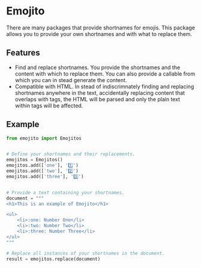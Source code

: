 # Emojito

There are many packages that provide shortnames for emojis. This package allows you to provide your own shortnames and with what to replace them.

## Features

- Find and replace shortnames. You provide the shortnames and the content with which to replace them. You can also provide a callable from which you can in stead generate the content.
- Compatible with HTML. In stead of indiscrimnately finding and replacing shortnames anywhere in the text, accidentally replacing content that overlaps with tags, the HTML will be parsed and only the plain text within tags will be affected.

## Example

```py
from emojito import Emojitos


# Define your shortnames and their replacements.
emojitos = Emojitos()
emojitos.add(['one'], '1️⃣')
emojitos.add(['two'], '2️⃣')
emojitos.add(['three'], '3️⃣')


# Provide a text containing your shortnames.
document = """
<h1>This is an example of Emojito</h1>

<ul>
    <li>:one: Number One</li>
    <li>:two: Number Two</li>
    <li>:three: Number Three</li>
</ul>
"""

# Replace all instances of your shortnames in the document.
result = emojitos.replace(document)
```